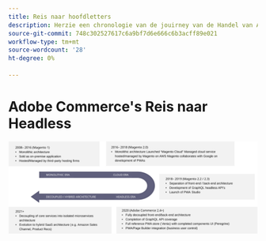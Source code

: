 ```yaml
---
title: Reis naar hoofdletters
description: Herzie een chronologie van de jouirney van de Handel van Adobe om hoofdloze architecturen te steunen.
source-git-commit: 748c302527617c6a9bf7d6e666c6b3acff89e021
workflow-type: tm+mt
source-wordcount: '28'
ht-degree: 0%

---
```



# Adobe Commerce&#39;s Reis naar Headless

![Tijdlijn van de reis van de Adobe Commerce naar een headless architectuur](../../../assets/playbooks/journey-to-headless.svg)
